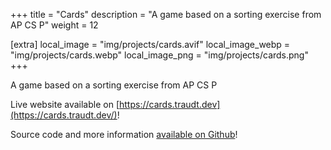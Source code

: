 +++
title = "Cards"
description = "A game based on a sorting exercise from AP CS P"
weight = 12

[extra]
local_image = "img/projects/cards.avif"
local_image_webp = "img/projects/cards.webp"
local_image_png = "img/projects/cards.png"
+++

A game based on a sorting exercise from AP CS P

Live website available on [https://cards.traudt.dev](https://cards.traudt.dev/)!

Source code and more information [available on Github](https://github.com/blaine-t/cards)!
